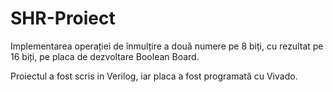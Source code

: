 # SHR-Proiect

Implementarea operației de înmulțire a două numere pe 8 biți, cu rezultat pe 16 biți, pe placa de dezvoltare Boolean Board.

Proiectul a fost scris in Verilog, iar placa a fost programată cu Vivado.
